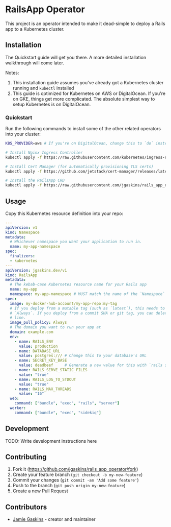 # RailsApp Operator

This project is an operator intended to make it dead-simple to deploy a Rails app to a Kubernetes cluster.

## Installation

The Quickstart guide will get you there. A more detailed installation walkthrough will come later.

Notes:

1. This installation guide assumes you've already got a Kubernetes cluster running and `kubectl` installed
2. This guide is optimized for Kubernetes on AWS or DigitalOcean. If you're on GKE, things get more complicated. The absolute simplest way to setup Kubernetes is on DigitalOcean.

### Quickstart

Run the following commands to install some of the other related operators into your cluster:

```bash
K8S_PROVIDER=aws # If you're on DigitalOcean, change this to `do` instead of `aws`

# Install Nginx Ingress Controller
kubectl apply -f https://raw.githubusercontent.com/kubernetes/ingress-nginx/controller-v0.49.0/deploy/static/provider/$K8S_PROVIDER/deploy.yaml

# Install Cert Manager (for automatically provisioning TLS certs)
kubectl apply -f https://github.com/jetstack/cert-manager/releases/latest/download/cert-manager.yaml

# Install the RailsApp CRD
kubectl apply -f https://raw.githubusercontent.com/jgaskins/rails_app_operator/main/k8s/crd-rails-app.yaml
```

## Usage

Copy this Kubernetes resource definition into your repo:

```yaml
---
apiVersion: v1
kind: Namespace
metadata:
  # Whichever namespace you want your application to run in.
  name: my-app-namespace
spec:
  finalizers:
  - kubernetes
---
apiVersion: jgaskins.dev/v1
kind: RailsApp
metadata:
  # The kebab-case Kubernetes resource name for your Rails app
  name: my-app
  namespace: my-app-namespace # MUST match the name of the `Namespace` above
spec:
  image: my-docker-hub-account/my-app-repo:my-tag
  # If you deploy from a mutable tag (such as `latest`), this needs to be
  # `Always`. If you deploy from a commit SHA or git tag, you can delete the
  # line.
  image_pull_policy: Always
  # The domain you want to run your app at
  domain: example.com
  env:
    - name: RAILS_ENV
      value: production
    - name: DATABASE_URL
      value: postgres:/// # Change this to your database's URL
    - name: SECRET_KEY_BASE
      value: deadbeef     # Generate a new value for this with `rails secret` and store the value here
    - name: RAILS_SERVE_STATIC_FILES
      value: "true"
    - name: RAILS_LOG_TO_STDOUT
      value: "true"
    - name: RAILS_MAX_THREADS
      value: "16"
  web:
    command: ["bundle", "exec", "rails", "server"]
  worker:
    command: ["bundle", "exec", "sidekiq"]
```

## Development

TODO: Write development instructions here

## Contributing

1. Fork it (<https://github.com/jgaskins/rails_app_operator/fork>)
2. Create your feature branch (`git checkout -b my-new-feature`)
3. Commit your changes (`git commit -am 'Add some feature'`)
4. Push to the branch (`git push origin my-new-feature`)
5. Create a new Pull Request

## Contributors

- [Jamie Gaskins](https://github.com/jgaskins) - creator and maintainer
